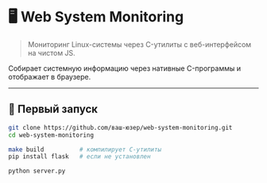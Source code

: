 # 🖥️ Web System Monitoring

> Мониторинг Linux-системы через C-утилиты с веб-интерфейсом на чистом JS.

Собирает системную информацию через нативные C-программы и отображает в браузере.

---

## 🚀 Первый запуск

```bash
git clone https://github.com/ваш-юзер/web-system-monitoring.git
cd web-system-monitoring

make build          # компилирует C-утилиты
pip install flask   # если не установлен

python server.py